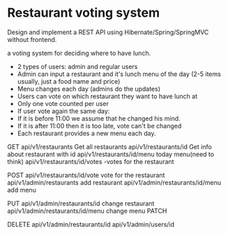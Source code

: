 # Restaurant voting system
Design and implement a REST API using Hibernate/Spring/SpringMVC  without frontend.

a voting system for deciding where to have lunch.

- 2 types of users: admin and regular users
- Admin can input a restaurant and it's lunch menu of the day (2-5 items usually, just a food name and price)
- Menu changes each day (admins do the updates)
- Users can vote on which restaurant they want to have lunch at
- Only one vote counted per user
- If user vote again the same day:
- If it is before 11:00 we assume that he changed his mind.
- If it is after 11:00 then it is too late, vote can't be changed
- Each restaurant provides a new menu each day.

GET
api/v1/restaurants    Get all restaurants 
api/v1/restaurants/id Get info about restaurant with id 
api/v1/restaurants/id/menu  today menu(need to think)
api/v1/restaurants/id/votes -votes for the restaurant


POST
api/v1/restaurants/id/vote vote for the restaurant
api/v1/admin/restaurants    add restaurant
api/v1/admin/restaurants/id/menu  add menu


PUT
api/v1/admin/restaurants/id change restaurant
api/v1/admin/restaurants/id/menu change menu
PATCH

DELETE
api/v1/admin/restaurants/id
api/v1/admin/users/id

